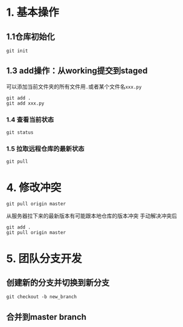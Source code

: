 # 1. 基本操作
## 1.1仓库初始化
```
git init
```
## 1.3 add操作：从working提交到staged
可以添加当前文件夹的所有文件用`.`或者某个文件名`xxx.py`
```
git add .
git add xxx.py
```
### 1.4 查看当前状态
```
git status
```
### 1.5 拉取远程仓库的最新状态
```
git pull
```
# 4. 修改冲突
```
git pull origin master
```
从服务器拉下来的最新版本有可能跟本地仓库的版本冲突
手动解决冲突后
```
git add .
git pull origin master
```
# 5. 团队分支开发
## 创建新的分支并切换到新分支
```
git checkout -b new_branch
```
## 合并到master branch
